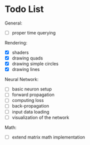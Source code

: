 # Todo List

General:
- [ ] proper time querying

Rendering:
- [x] shaders
- [x] drawing quads
- [x] drawing simple circles
- [x] drawing lines

Neural Network:
- [ ] basic neuron setup
- [ ] forward propagation
- [ ] computing loss
- [ ] back-propagation
- [ ] input data loading
- [ ] visualization of the network

Math:
- [ ] extend matrix math implementation
